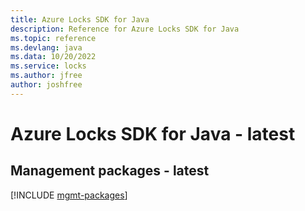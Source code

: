 ```yaml
---
title: Azure Locks SDK for Java
description: Reference for Azure Locks SDK for Java
ms.topic: reference
ms.devlang: java
ms.data: 10/20/2022
ms.service: locks
ms.author: jfree
author: joshfree
---
```

# Azure Locks SDK for Java - latest

## Management packages - latest
[!INCLUDE [mgmt-packages](locks-mgmt-index.md)]